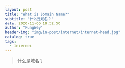 ```yaml
---
layout: post
title: "What is Domain Name?"
subtitle: "什么是域名？"
date: 2020-11-05 18:52:50
author: "FungWey"
header-img: "img/in-post/internet/internet-head.jpg"
catalog: true
tags:
  - Internet
---
```


> 什么是域名？
